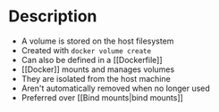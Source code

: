 # Description
- A volume is stored on the host filesystem
- Created with `docker volume create`
- Can also be defined in a [[Dockerfile]]
- [[Docker]] mounts and manages volumes
- They are isolated from the host machine
- Aren't automatically removed when no longer used
- Preferred over [[Bind mounts|bind mounts]]